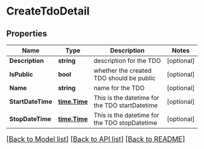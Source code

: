 # CreateTdoDetail

## Properties

Name | Type | Description | Notes
------------ | ------------- | ------------- | -------------
**Description** | **string** | description for the TDO | [optional] 
**IsPublic** | **bool** | whether the created TDO should be public | [optional] 
**Name** | **string** | name for the TDO | [optional] 
**StartDateTime** | [**time.Time**](time.Time.md) | This is the datetime for the TDO startDatetime | [optional] 
**StopDateTime** | [**time.Time**](time.Time.md) | This is the datetime for the TDO stopDatetime | [optional] 

[[Back to Model list]](../README.md#documentation-for-models) [[Back to API list]](../README.md#documentation-for-api-endpoints) [[Back to README]](../README.md)

<style>
     p, ul, ol, li { font-size: 18px !important;}
</style>



